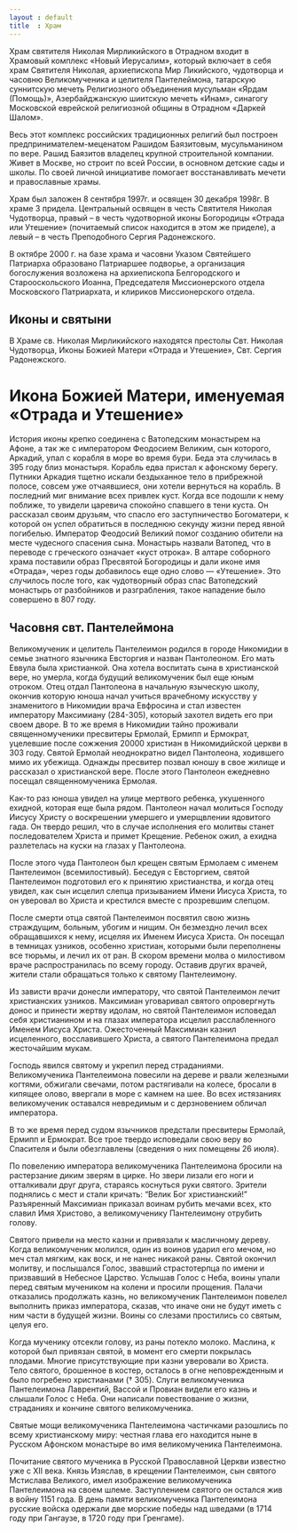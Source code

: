 ```yaml
---
layout : default
title  : Храм
---
```

Храм святителя Николая Мирликийского в Отрадном входит в Храмовый комплекс «Новый Иерусалим», который включает в себя храм Святителя Николая, архиепископа Мир Ликийского, чудотворца и часовню Великомученика и целителя Пантелеймона, татарскую суннитскую мечеть Религиозного объединения мусульман «Ярдам (Помощь)», Азербайджанскую шиитскую мечеть «Инам», синагогу Московской еврейской религиозной общины в Отрадном «Даркей Шалом».

Весь этот комплекс российских традиционных религий был построен предпринимателем-меценатом Рашидом Баязитовым, мусульманином по вере. Рашид Баязитов владелец крупной строительной компании. Живет в Москве, но строит по всей России, в основном детские сады и школы. По своей личной инициативе помогает восстанавливать мечети и православные храмы.

Храм был заложен 8 сентября 1997г. и освящен 30 декабря 1998г. В храме 3 придела. Центральный освящен в честь Святителя Николая Чудотворца, правый – в честь чудотворной иконы Богородицы «Отрада или Утешение» (почитаемый список находится в этом же приделе), а левый – в честь Преподобного Сергия Радонежского.

В октябре 2000 г. на базе храма и часовни Указом Святейшего Патриарха образовано Патриаршее подворье, а организация богослужения возложена на архиепископа Белгородского и Старооскольского Иоанна, Председателя Миссионерского отдела Московского Патриархата, и клириков Миссионерского отдела.

Иконы и святыни
---------------
В Храме св. Николая Мирликийского находятся престолы Свт. Николая Чудотворца, Иконы Божией Матери «Отрада и Утешение», Свт. Сергия Радонежского.

Икона Божией Матери, именуемая «Отрада и Утешение»
==================================================
История иконы крепко соединена с Ватопедским монастырем на Афоне, а так же с императором Феодосием Великим, сын которого, Аркадий, упал с корабля в море во время бури. Беда эта случилась в 395 году близ монастыря. Корабль едва пристал к афонскому берегу. Путники Аркадия тщетно искали бездыханное тело в прибрежной полосе, совсем уже отчаявшиеся, они хотели вернуться на корабль. В последний миг внимание всех привлек куст. Когда все подошли к нему поближе, то увидели царевича спокойно спавшего в тени куста. Он рассказал своим друзьям, что спасло его заступничество Богоматери, к которой он успел обратиться в последнюю секунду жизни перед явной погибелью. Император Феодосий Великий помог созданию обители на месте чудесного спасения сына. Монастырь назвали Ватопед, что в переводе с греческого означает «куст отрока». В алтаре соборного храма поставили образ Пресвятой Богородицы и дали иконе имя «Отрада», через годы добавилось еще одно слово — «Утешение». Это случилось после того, как чудотворный образ спас Ватопедский монастырь от разбойников и разграбления, такое нападение было совершено в 807 году.

Часовня свт. Пантелеймона
-------------------------
Великомученик и целитель Пантелеимон родился в городе Никомидии в семье знатного язычника Евсторгия и назван Пантолеоном. Его мать Еввула была христианкой. Она хотела воспитать сына в христианской вере, но умерла, когда будущий великомученик был еще юным отроком. Отец отдал Пантолеона в начальную языческую школу, окончив которую юноша начал учиться врачебному искусству у знаменитого в Никомидии врача Евфросина и стал известен императору Максимиану (284-305), который захотел видеть его при своем дворе.
В то же время в Никомидии тайно проживали священномученики пресвитеры Ермолай, Ермипп и Ермократ, уцелевшие после сожжения 20000 христиан в Никомидийской церкви в 303 году. Святой Ермолай неоднократно видел Пантолеона, ходившего мимо их убежища. Однажды пресвитер позвал юношу в свое жилище и рассказал о христианской вере. После этого Пантолеон ежедневно посещал священномученика Ермолая.

Как-то раз юноша увидел на улице мертвого ребенка, укушенного ехидной, которая еще была рядом. Пантолеон начал молиться Господу Иисусу Христу о воскрешении умершего и умерщвлении ядовитого гада. Он твердо решил, что в случае исполнения его молитвы станет последователем Христа и примет Крещение. Ребенок ожил, а ехидна разлетелась на куски на глазах у Пантолеона.

После этого чуда Пантолеон был крещен святым Ермолаем с именем Пантелеимон (всемилостивый). Беседуя с Евсторгием, святой Пантелеимон подготовил его к принятию христианства, и когда отец увидел, как сын исцелил слепца призыванием Имени Иисуса Христа, то он уверовал во Христа и крестился вместе с прозревшим слепцом.

После смерти отца святой Пантелеимон посвятил свою жизнь страждущим, больным, убогим и нищим. Он безмездно лечил всех обращавшихся к нему, исцеляя их Именем Иисуса Христа. Он посещал в темницах узников, особенно христиан, которыми были переполнены все тюрьмы, и лечил их от ран. В скором времени молва о милостивом враче распространилась по всему городу. Оставив других врачей, жители стали обращаться только к святому Пантелеимону.

Из зависти врачи донесли императору, что святой Пантелеимон лечит христианских узников. Максимиан уговаривал святого опровергнуть донос и принести жертву идолам, но святой Пантелеимон исповедал себя христианином и на глазах императора исцелил расслабленного Именем Иисуса Христа. Ожесточенный Максимиан казнил исцеленного, восславившего Христа, а святого Пантелеимона предал жесточайшим мукам.

Господь явился святому и укрепил перед страданиями. Великомученика Пантелеимона повесили на дереве и рвали железными когтями, обжигали свечами, потом растягивали на колесе, бросали в кипящее олово, ввергали в море с камнем на шее. Во всех истязаниях великомученик оставался невредимым и с дерзновением обличал императора.

В то же время перед судом язычников предстали пресвитеры Ермолай, Ермипп и Ермократ. Все трое твердо исповедали свою веру во Спасителя и были обезглавлены (сведения о них помещены 26 июля).

По повелению императора великомученика Пантелеимона бросили на растерзание диким зверям в цирке. Но звери лизали его ноги и отталкивали друг друга, стараясь коснуться руки святого. Зрители поднялись с мест и стали кричать: “Велик Бог христианский!” Разъяренный Максимиан приказал воинам рубить мечами всех, кто славил Имя Христово, а великомученику Пантелеимону отрубить голову.

Святого привели на место казни и привязали к масличному дереву. Когда великомученик молился, один из воинов ударил его мечом, но меч стал мягким, как воск, и не нанес никакой раны. Святой окончил молитву, и послышался Голос, звавший страстотерпца по имени и призвавший в Небесное Царство. Услышав Голос с Неба, воины упали перед святым мучеником на колени и просили прощения. Палачи отказались продолжать казнь, но великомученик Пантелеимон повелел выполнить приказ императора, сказав, что иначе они не будут иметь с ним части в будущей жизни. Воины со слезами простились со святым, целуя его.

Когда мученику отсекли голову, из раны потекло молоко. Маслина, к которой был привязан святой, в момент его смерти покрылась плодами. Многие присутствующие при казни уверовали во Христа. Тело святого, брошенное в костер, осталось в огне неповрежденным и было погребено христианами († 305). Слуги великомученика Пантелеимона Лаврентий, Вассой и Провиан видели его казнь и слышали Голос с Неба. Они написали повествование о жизни, страданиях и кончине святого великомученика.

Святые мощи великомученика Пантелеимона частичками разошлись по всему христианскому миру: честная глава его находится ныне в Русском Афонском монастыре во имя великомученика Пантелеимона.

Почитание святого мученика в Русской Православной Церкви известно уже с ХII века. Князь Изяслав, в крещении Пантелеимон, сын святого Мстислава Великого, имел изображение великомученика Пантелеимона на своем шлеме. Заступлением святого он остался жив в войну 1151 года. В день памяти великомученика Пантелеимона русские войска одержали две морские победы над шведами (в 1714 году при Гангаузе, в 1720 году при Гренгаме).